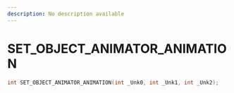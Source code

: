 ```yaml
---
description: No description available 
---
```


# SET_OBJECT_ANIMATOR_ANIMATION

```cpp
int SET_OBJECT_ANIMATOR_ANIMATION(int _Unk0, int _Unk1, int _Unk2);
```